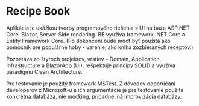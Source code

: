 # Recipe Book

Aplikácia je ukážkou tvorby programového riešenia s UI na báze ASP.NET Core, Blazor, Server-Side rendering.  BE využíva framework .NET  Core a Entity Framework Core.
(Po dokončení bude môcť byť použitá ako pomocník pre populárne hoby - varenie, ako kniha zozbieraných receptov.)

Pozostáva zo štyroch projektov, vrstiev – Domain, Application, Infrastructure a BlazorApp (UI), rešpektuje princípy SOLID a využíva paradigmu Clean Architecture.

Pre testovanie je použitý framework MSTest.
Z dôvodov odporúčaní developerov z Microsoft-u a ich argumentácie je pre testovanie použitá konkrétna databáza, nie mocking, prípadne iná improvizácia databázy.
